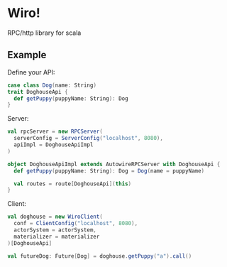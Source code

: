 # Wiro!

RPC/http library for scala

## Example

Define your API:

```scala
case class Dog(name: String)
trait DoghouseApi {
  def getPuppy(puppyName: String): Dog
}
```

Server:

```scala
val rpcServer = new RPCServer(
  serverConfig = ServerConfig("localhost", 8080),
  apiImpl = DoghouseApiImpl
)

object DoghouseApiImpl extends AutowireRPCServer with DoghouseApi {
  def getPuppy(puppyName: String): Dog = Dog(name = puppyName)

  val routes = route[DoghouseApi](this)
}
```

Client:

```scala
val doghouse = new WiroClient(
  conf = ClientConfig("localhost", 8080),
  actorSystem = actorSystem,
  materializer = materializer
)[DoghouseApi]

val futureDog: Future[Dog] = doghouse.getPuppy("a").call()
```
